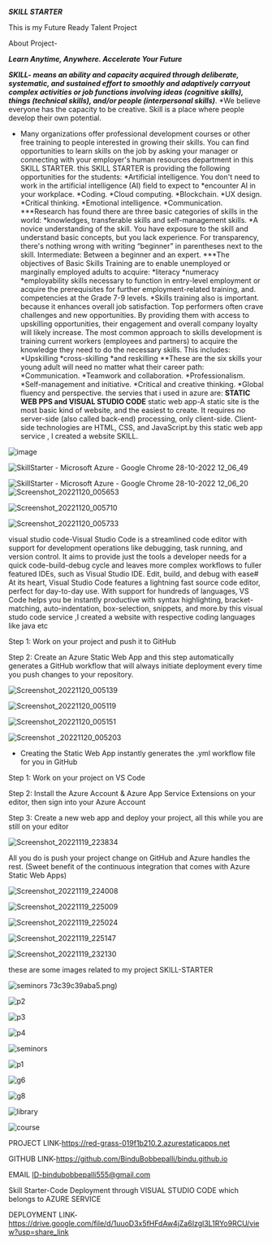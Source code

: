 ***SKILL STARTER***


This is my Future Ready Talent Project


About Project-


***Learn Anytime, Anywhere. 
Accelerate Your Future***

***SKILL- means an ability and capacity acquired through deliberate, systematic, and sustained effort to smoothly and adaptively carryout complex activities or job functions involving ideas (cognitive skills), things (technical skills), and/or people (interpersonal skills)***.
*We believe everyone has the capacity to be creative. Skill is a place where people develop their own potential.
* Many organizations offer professional development courses or other free training to people interested in growing their skills.
You can find opportunities to learn skills on the job by asking your manager or connecting with your employer's human resources department in this SKILL STARTER.
this SKILL STARTER is providing the following opportunities for the students: 
   *Artificial intelligence. You don't need to work in the artificial intelligence (AI) field to expect to *encounter AI in your workplace.
   *Coding.
   *Cloud computing.
   *Blockchain.
   *UX design. 
   *Critical thinking.
   *Emotional intelligence. 
   *Communication.
***Research has found there are three basic categories of skills in the world:
   *knowledges, transferable skills and self-management skills.
   *A novice understanding of the skill. 
You have exposure to the skill and understand basic concepts, but you lack experience. For transparency, there's nothing wrong with writing “beginner” in parentheses next to the skill. Intermediate: Between a beginner and an expert. 
***The objectives of Basic Skills Training are to enable unemployed or marginally employed adults to acquire: 
   *literacy
   *numeracy
   *employability 
skills necessary to function in entry-level employment or acquire the prerequisites for further employment-related training, and. competencies at the Grade 7-9 levels. 
*Skills training also is important. because it enhances overall job satisfaction. 
Top performers often crave challenges and new opportunities. By providing them with access to upskilling opportunities, their engagement and overall company loyalty will likely increase. 
The most common approach to skills development is training current workers (employees and partners) to acquire the knowledge they need to do the necessary skills. This includes:
   *Upskilling
   *cross-skilling
   *and reskilling
**These are the six skills your young adult will need no matter what their career path: 
   *Communication. 
   *Teamwork and collaboration.
   *Professionalism.
   *Self-management and initiative.
   *Critical and creative thinking.
   *Global fluency and perspective.
the servies that i used in azure are:
**STATIC WEB PPS and VISUAL STUDIO CODE**
static web app-A static site is the most basic kind of website, and the easiest to create. It requires no server-side (also called back-end) processing, only client-side. Client-side technologies are HTML, CSS, and JavaScript.by this static web app service , I created a website SKILL.

![image](https://user-images.githubusercontent.com/114553669/198518258-d07ead46-9195-4b75-bfd9-6be4e45d1b00.png)

![SkillStarter - Microsoft Azure - Google Chrome 28-10-2022 12_06_49](https://user-images.githubusercontent.com/114553669/198520274-9225c4e1-fc09-44d4-ae05-81d62cb70fae.png)

![SkillStarter - Microsoft Azure - Google Chrome 28-10-2022 12_06_20](https://user-images.githubusercontent.com/114553669/198520308-ea062714-e724-40fc-ab36-bf19b568c4d9.png)![Screenshot_20221120_005653](https://user-images.githubusercontent.com/114553669/202870419-e2984fc2-6b2f-4e93-823b-84026f145967.png)

![Screenshot_20221120_005710](https://user-images.githubusercontent.com/114553669/202870424-5d051d08-fa3a-4587-9cf9-8f58464bc9ac.png)

![Screenshot_20221120_005733](https://user-images.githubusercontent.com/114553669/202870429-04ef5579-684a-4dfa-a6b1-fbd25fb97212.png)

visual studio code-Visual Studio Code is a streamlined code editor with support for development operations like debugging, task running, and version control. It aims to provide just the tools a developer needs for a quick code-build-debug cycle and leaves more complex workflows to fuller featured IDEs, such as Visual Studio IDE. Edit, build, and debug with ease#
At its heart, Visual Studio Code features a lightning fast source code editor, perfect for day-to-day use. With support for hundreds of languages, VS Code helps you be instantly productive with syntax highlighting, bracket-matching, auto-indentation, box-selection, snippets, and more.by this visual studo code service ,I created a website with respective coding languages like java etc

Step 1: Work on your project and push it to GitHub
 

Step 2: Create an Azure Static Web App and this step automatically generates a GitHub workflow that will always initiate deployment every time you push changes to your repository.

![Screenshot_20221120_005139](https://user-images.githubusercontent.com/114553669/202870150-cb0d6289-ae9d-48f2-bcee-f530d75e85d2.png)

![Screenshot_20221120_005119](https://user-images.githubusercontent.com/114553669/202870167-a00a63e7-689e-49c8-9a6d-ee12f151f466.png)

![Screenshot_20221120_005151](https://user-images.githubusercontent.com/114553669/202870184-17cf4251-8b16-46d5-84b7-62b4ef7d6637.png)

![Screenshot<img width="1019" alt="leaked-secret" src="https://user-images.githubusercontent.com/114553669/202871724-05f537e1-20ca-4fed-a3f4-1d784a87cf38.png">
_20221120_005203](https://user-images.githubusercontent.com/114553669/202870190-3e8319da-2610-432e-aa7f-12d05e253f3c.png)

* Creating the Static Web App instantly generates the .yml workflow file for you in GitHub

Step 1: Work on your project on VS Code

Step 2: Install the Azure Account & Azure App Service Extensions on your editor, then sign into your Azure Account

Step 3: Create a new web app and deploy your project, all this while you are still on your editor


![Screenshot_20221119_223834](https://user-images.githubusercontent.com/114553669/202869260-9501417f-1a4a-4365-871a-441925e257af.png)

All you do is push your project change on GitHub and Azure handles the rest. (Sweet benefit of the continuous integration that comes with Azure Static Web Apps)



![Screenshot_20221119_224008](https://user-images.githubusercontent.com/114553669/202869269-4b264e2d-002f-442f-a625-4167434e7922.png)

![Screenshot_20221119_225009](https://user-images.githubusercontent.com/114553669/202869274-e17dde64-d01f-4afd-9959-c37f9da433e7.png)

![Screenshot_20221119_225024](https://user-images.githubusercontent.com/114553669/202869279-d0a7ce47-58b5-420f-a200-b21070847831.png)

![Screenshot_20221119_225147](https://user-images.githubusercontent.com/114553669/202869283-408ed166-b9fc-4c1e-80e0-4199bc9fdf5b.png)

![Screenshot_20221119_232130](https://user-images.githubusercontent.com/114553669/202869286-4cc7581b-3518-4d30-b0cc-a9f5d817a177.png)

these are some images related to my project SKILL-STARTER

![seminors](https://user-images.githubusercontent.com/114553669/198523553-19725fd8-5c62-4ba2-a2dd-2e65918b9821.png)
73c39c39aba5.png)

![p2](https://user-images.githubusercontent.com/114553669/198522983-e1f0a2ea-4887-4333-9500-b92b28624a9b.jpg)

![p3](https://user-images.githubusercontent.com/114553669/198522989-73a04518-0182-460f-aafa-07a4a707c8f0.jpg)

![p4](https://user-images.githubusercontent.com/114553669/198522995-582c6767-5fc9-461e-b7e7-d701f21bde33.jpg)

![seminors](https://user-images.githubusercontent.com/114553669/198523003-1d80c314-2fe0-444d-b815-3ec1f8594614.png)



![p1](https://user-images.githubusercontent.com/114553669/198523004-5c2d33a3-6e88-46b0-b2a4-1a08b325ad86.jpg)

![g6](https://user-images.githubusercontent.com/114553669/198523208-3aafc75a-3e05-4b94-9490-2f1f5e538c66.jpg)

![g8](https://user-images.githubusercontent.com/114553669/198523223-04982db0-af35-45c0-92c8-4be85be0b072.jpg)

![library](https://user-images.githubusercontent.com/114553669/198523247-c60923ef-1b45-40e8-967d-d22726c387fe.png)

![course](https://user-images.githubusercontent.com/114553669/198523350-31655375-befe-4011-bf3e-9c6ee8d45da9.png)

PROJECT LINK-https://red-grass-019f1b210.2.azurestaticapps.net

GITHUB LINK-https://github.com/BinduBobbepalli/bindu.github.io

EMAIL ID-bindubobbepalli555@gmail.com

Skill Starter-Code Deployment through VISUAL STUDIO CODE which belongs to AZURE SERVICE 

DEPLOYMENT LINK-https://drive.google.com/file/d/1uuoD3x5fHFdAw4jZa6Izgl3L1RYo9RCU/view?usp=share_link
